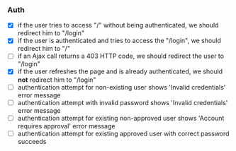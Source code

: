 ### Auth

- [x] if the user tries to access "/" without being authenticated, we should redirect him to "/login"
- [x] if the user is authenticated and tries to access the "/login", we should redirect him to "/"
- [ ] if an Ajax call returns a 403 HTTP code, we should redirect the user to "/login"
- [x] if the user refreshes the page and is already authenticated, we should **not** redirect him to "/login"
- [ ] authentication attempt for non-existing user shows 'Invalid credentials' error message
- [ ] authentication attempt with invalid password shows 'Invalid credentials' error message
- [ ] authentication attempt for existing non-approved user shows 'Account requires approval' error message
- [ ] authentication attempt for existing approved user with correct password succeeds

